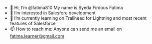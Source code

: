 - 👋 Hi, I’m @fatima810
My name is Syeda Firdous Fatima
- 👀 I’m interested in Salesfore development
- 🌱 I’m currently learning on Trailhead for Lightning and most recent features of Salesforce
- 📫 How to reach me: Anyone can send me an email on fatima.learner@gmail.com

<!---
fatima810/fatima810 is a ✨ special ✨ repository because its `README.md` (this file) appears on your GitHub profile.
You can click the Preview link to take a look at your changes.
--->
